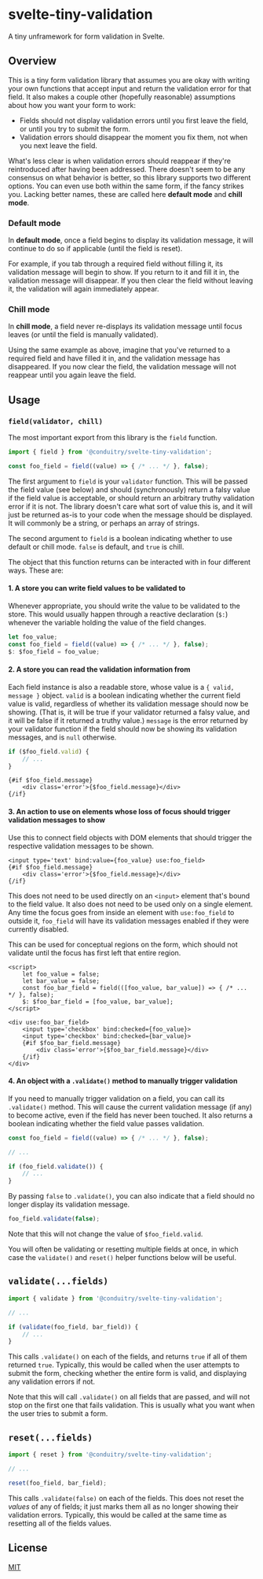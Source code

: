 # svelte-tiny-validation

A tiny unframework for form validation in Svelte.

## Overview

This is a tiny form validation library that assumes you are okay with writing your own functions that accept input and return the validation error for that field. It also makes a couple other (hopefully reasonable) assumptions about how you want your form to work:

- Fields should not display validation errors until you first leave the field, or until you try to submit the form.
- Validation errors should disappear the moment you fix them, not when you next leave the field.

What's less clear is when validation errors should reappear if they're reintroduced after having been addressed. There doesn't seem to be any consensus on what behavior is better, so this library supports two different options. You can even use both within the same form, if the fancy strikes you. Lacking better names, these are called here __default mode__ and __chill mode__.

### Default mode

In __default mode__, once a field begins to display its validation message, it will continue to do so if applicable (until the field is reset).

For example, if you tab through a required field without filling it, its validation message will begin to show. If you return to it and fill it in, the validation message will disappear. If you then clear the field without leaving it, the validation will again immediately appear.

### Chill mode

In __chill mode__, a field never re-displays its validation message until focus leaves (or until the field is manually validated).

Using the same example as above, imagine that you've returned to a required field and have filled it in, and the validation message has disappeared. If you now clear the field, the validation message will not reappear until you again leave the field.

## Usage

### `field(validator, chill)`

The most important export from this library is the `field` function.

```js
import { field } from '@conduitry/svelte-tiny-validation';

const foo_field = field((value) => { /* ... */ }, false);
```

The first argument to `field` is your `validator` function. This will be passed the field value (see below) and should (synchronously) return a falsy value if the field value is acceptable, or should return an arbitrary truthy validation error if it is not. The library doesn't care what sort of value this is, and it will just be returned as-is to your code when the message should be displayed. It will commonly be a string, or perhaps an array of strings.

The second argument to `field` is a boolean indicating whether to use default or chill mode. `false` is default, and `true` is chill.

The object that this function returns can be interacted with in four different ways. These are:

#### 1. A store you can write field values to be validated to

Whenever appropriate, you should write the value to be validated to the store. This would usually happen through a reactive declaration (`$:`) whenever the variable holding the value of the field changes.


```js
let foo_value;
const foo_field = field((value) => { /* ... */ }, false);
$: $foo_field = foo_value;
```

#### 2. A store you can read the validation information from

Each field instance is also a readable store, whose value is a `{ valid, message }` object. `valid` is a boolean indicating whether the current field value is valid, regardless of whether its validation message should now be showing. (That is, it will be true if your validator returned a falsy value, and it will be false if it returned a truthy value.) `message` is the error returned by your validator function if the field should now be showing its validation messages, and is `null` otherwise.

```js
if ($foo_field.valid) {
	// ...
}
```

```svelte
{#if $foo_field.message}
	<div class='error'>{$foo_field.message}</div>
{/if}
```

#### 3. An action to use on elements whose loss of focus should trigger validation messages to show

Use this to connect field objects with DOM elements that should trigger the respective validation messages to be shown.

```svelte
<input type='text' bind:value={foo_value} use:foo_field>
{#if $foo_field.message}
	<div class='error'>{$foo_field.message}</div>
{/if}
```

This does not need to be used directly on an `<input>` element that's bound to the field value. It also does not need to be used only on a single element. Any time the focus goes from inside an element with `use:foo_field` to outside it, `foo_field` will have its validation messages enabled if they were currently disabled.

This can be used for conceptual regions on the form, which should not validate until the focus has first left that entire region.

```svelte
<script>
	let foo_value = false;
	let bar_value = false;
	const foo_bar_field = field(([foo_value, bar_value]) => { /* ... */ }, false);
	$: $foo_bar_field = [foo_value, bar_value];
</script>

<div use:foo_bar_field>
	<input type='checkbox' bind:checked={foo_value}>
	<input type='checkbox' bind:checked={bar_value}>
	{#if $foo_bar_field.message}
		<div class='error'>{$foo_bar_field.message}</div>
	{/if}
</div>
```

#### 4. An object with a `.validate()` method to manually trigger validation

If you need to manually trigger validation on a field, you can call its `.validate()` method. This will cause the current validation message (if any) to become active, even if the field has never been touched. It also returns a boolean indicating whether the field value passes validation.

```js
const foo_field = field((value) => { /* ... */ }, false);

// ...

if (foo_field.validate()) {
	// ...
}
```

By passing `false` to `.validate()`, you can also indicate that a field should no longer display its validation message.

```js
foo_field.validate(false);
```

Note that this will not change the value of `$foo_field.valid`.

You will often be validating or resetting multiple fields at once, in which case the `validate()` and `reset()` helper functions below will be useful.

## `validate(...fields)`

```js
import { validate } from '@conduitry/svelte-tiny-validation';

// ...

if (validate(foo_field, bar_field)) {
	// ...
}
```

This calls `.validate()` on each of the fields, and returns `true` if all of them returned `true`. Typically, this would be called when the user attempts to submit the form, checking whether the entire form is valid, and displaying any validation errors if not.

Note that this will call `.validate()` on all fields that are passed, and will not stop on the first one that fails validation. This is usually what you want when the user tries to submit a form.

## `reset(...fields)`

```js
import { reset } from '@conduitry/svelte-tiny-validation';

// ...

reset(foo_field, bar_field);
```

This calls `.validate(false)` on each of the fields. This does not reset the _values_ of any of fields; it just marks them all as no longer showing their validation errors. Typically, this would be called at the same time as resetting all of the fields values.

## License

[MIT](LICENSE)
